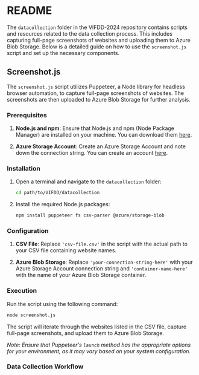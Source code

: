 # README

The `datacollection` folder in the VIFDD-2024 repository contains scripts and resources related to the data collection process. This includes capturing full-page screenshots of websites and uploading them to Azure Blob Storage. Below is a detailed guide on how to use the `screenshot.js` script and set up the necessary components.

## Screenshot.js

The `screenshot.js` script utilizes Puppeteer, a Node library for headless browser automation, to capture full-page screenshots of websites. The screenshots are then uploaded to Azure Blob Storage for further analysis. 

### Prerequisites

1. **Node.js and npm**: Ensure that Node.js and npm (Node Package Manager) are installed on your machine. You can download them [here](https://nodejs.org/).

2. **Azure Storage Account**: Create an Azure Storage Account and note down the connection string. You can create an account [here](https://portal.azure.com/).

### Installation

1. Open a terminal and navigate to the `datacollection` folder:
   ```bash
   cd path/to/VIFDD/datacollection
   ```

2. Install the required Node.js packages:
   ```bash
   npm install puppeteer fs csv-parser @azure/storage-blob
   ```

### Configuration

1. **CSV File**: Replace `'csv-file.csv'` in the script with the actual path to your CSV file containing website names.

2. **Azure Blob Storage**: Replace `'your-connection-string-here'` with your Azure Storage Account connection string and `'container-name-here'` with the name of your Azure Blob Storage container.

### Execution

Run the script using the following command:

```bash
node screenshot.js
```

The script will iterate through the websites listed in the CSV file, capture full-page screenshots, and upload them to Azure Blob Storage.

*Note: Ensure that Puppeteer's `launch` method has the appropriate options for your environment, as it may vary based on your system configuration.*

### Data Collection Workflow

